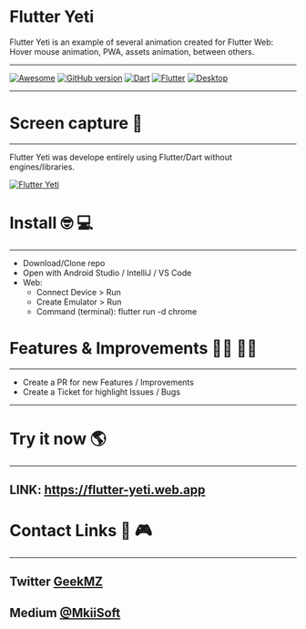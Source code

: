 # Flutter Yeti

Flutter Yeti is an example of several animation created for Flutter Web: Hover mouse animation, PWA, assets animation, between others.
_______________
[![Awesome](https://cdn.rawgit.com/sindresorhus/awesome/d7305f38d29fed78fa85652e3a63e154dd8e8829/media/badge.svg)](https://github.com/mkiisoft/RxLoading) [![GitHub version](https://d25lcipzij17d.cloudfront.net/badge.svg?id=gh&type=6&v=1.0&x2=0)](https://github.com/mkiisoft/flutter-yeti) [![Dart](https://img.shields.io/badge/language-dart-blue.svg)](https://github.com/mkiisoft/taphero) [![Flutter](https://img.shields.io/badge/framework-Flutter-blue.svg)](https://github.com/mkiisoft/flutter-yeti) [![Desktop](https://img.shields.io/badge/platform-Desktop-lightgrey.svg)](https://github.com/mkiisoft/flutter-yeti)
_______________

# Screen capture 📸
_______________

Flutter Yeti was develope entirely using Flutter/Dart without engines/libraries.

[![Flutter Yeti](/assets/images/yeti.gif)](https://github.com/mkiisoft/flutter-yeti "Flutter Yeti")

# Install 🤓 💻
_______________

 - Download/Clone repo
 - Open with Android Studio / IntelliJ / VS Code
 - Web:
    - Connect Device > Run
    - Create Emulator > Run
    - Command (terminal): flutter run -d chrome

# Features & Improvements 👷‍♂️ 👷‍♀️
_______________

  - Create a PR for new Features / Improvements
  - Create a Ticket for highlight Issues / Bugs
_______________

# Try it now 🌎
_______________

## LINK: https://flutter-yeti.web.app

# Contact Links 🔗 🎮
_______________

## Twitter [GeekMZ](https://www.twitter.com/geekmz)
## Medium [@MkiiSoft](https://medium.com/@mkiisoft)
